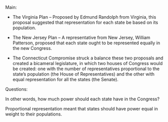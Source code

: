 Main:

-   The Virginia Plan – Proposed by Edmund Randolph from Virginia, this proposal suggested that representation for each state be based on its population.
-   The New Jersey Plan – A representative from New Jersey, William Patterson, proposed that each state ought to be represented equally in the new Congress.

-   The Connecticut Compromise struck a balance these two proposals and created a bicameral legislature, in which two houses of Congress would be created: one with the number of representatives proportional to the state’s population (the House of Representatives) and the other with equal representation for all the states (the Senate).

Questions:

In other words, how much power should each state have in the Congress?

Proportional representation meant that states should have power equal in weight to their populations.